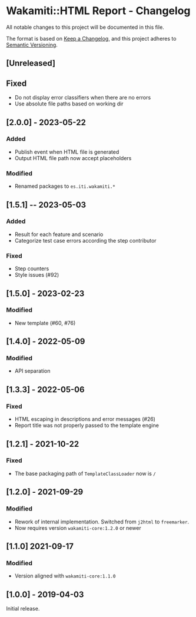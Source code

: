 # Wakamiti::HTML Report - Changelog

All notable changes to this project will be documented in this file.

The format is based on [Keep a Changelog][1],
and this project adheres to [Semantic Versioning][2].

## [Unreleased]

## Fixed
- Do not display error classifiers when there are no errors
- Use absolute file paths based on working dir


## [2.0.0] - 2023-05-22

### Added

- Publish event when HTML file is generated
- Output HTML file path now accept placeholders

### Modified

- Renamed packages to ```es.iti.wakamiti.*```


## [1.5.1] -- 2023-05-03

### Added

- Result for each feature and scenario
- Categorize test case errors according the step contributor

### Fixed

- Step counters
- Style issues (#92)

## [1.5.0] - 2023-02-23

### Modified

- New template (#60, #76)

## [1.4.0] - 2022-05-09

### Modified

- API separation

## [1.3.3] - 2022-05-06

### Fixed

- HTML escaping in descriptions and error messages (#26)
- Report title was not properly passed to the template engine

## [1.2.1] - 2021-10-22

### Fixed

- The base packaging path of `TemplateClassLoader` now is `/`

## [1.2.0] - 2021-09-29

### Modified

- Rework of internal implementation. Switched from `j2html` to
`freemarker`. 
- Now requires version `wakamiti-core:1.2.0` or newer

## [1.1.0] 2021-09-17

### Modified

- Version aligned with `wakamiti-core:1.1.0`

## [1.0.0] - 2019-04-03

Initial release.  


[1]: <https://keepachangelog.com/en/1.0.0/>
[2]: <https://semver.org>